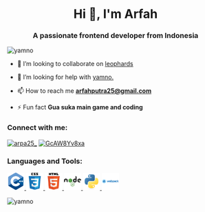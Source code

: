 <h1 align="center">Hi 👋, I'm Arfah</h1>
<h3 align="center">A passionate frontend developer from Indonesia</h3>

<p align="left"> <img src="https://komarev.com/ghpvc/?username=yamno&label=Profile%20views&color=0e75b6&style=flat" alt="yamno" /> </p>

- 👯 I’m looking to collaborate on [leophards](https://lynk.id/leophards)

- 🤝 I’m looking for help with [yamno.](https://discord.gg/GcAW8Yv8xa)

- 📫 How to reach me **arfahputra25@gmail.com**

- ⚡ Fun fact **Gua suka main game and coding**

<h3 align="left">Connect with me:</h3>
<p align="left">
<a href="https://instagram.com/arpa25_" target="blank"><img align="center" src="https://raw.githubusercontent.com/rahuldkjain/github-profile-readme-generator/master/src/images/icons/Social/instagram.svg" alt="arpa25_" height="30" width="40" /></a>
<a href="https://discord.gg/GcAW8Yv8xa" target="blank"><img align="center" src="https://raw.githubusercontent.com/rahuldkjain/github-profile-readme-generator/master/src/images/icons/Social/discord.svg" alt="GcAW8Yv8xa" height="30" width="40" /></a>
</p>

<h3 align="left">Languages and Tools:</h3>
<p align="left"> <a href="https://www.w3schools.com/cpp/" target="_blank" rel="noreferrer"> <img src="https://raw.githubusercontent.com/devicons/devicon/master/icons/cplusplus/cplusplus-original.svg" alt="cplusplus" width="40" height="40"/> </a> <a href="https://www.w3schools.com/css/" target="_blank" rel="noreferrer"> <img src="https://raw.githubusercontent.com/devicons/devicon/master/icons/css3/css3-original-wordmark.svg" alt="css3" width="40" height="40"/> </a> <a href="https://www.w3.org/html/" target="_blank" rel="noreferrer"> <img src="https://raw.githubusercontent.com/devicons/devicon/master/icons/html5/html5-original-wordmark.svg" alt="html5" width="40" height="40"/> </a> <a href="https://nodejs.org" target="_blank" rel="noreferrer"> <img src="https://raw.githubusercontent.com/devicons/devicon/master/icons/nodejs/nodejs-original-wordmark.svg" alt="nodejs" width="40" height="40"/> </a> <a href="https://www.python.org" target="_blank" rel="noreferrer"> <img src="https://raw.githubusercontent.com/devicons/devicon/master/icons/python/python-original.svg" alt="python" width="40" height="40"/> </a> <a href="https://webpack.js.org" target="_blank" rel="noreferrer"> <img src="https://raw.githubusercontent.com/devicons/devicon/d00d0969292a6569d45b06d3f350f463a0107b0d/icons/webpack/webpack-original-wordmark.svg" alt="webpack" width="40" height="40"/> </a> </p>

<p><img align="center" src="https://github-readme-stats.vercel.app/api/top-langs?username=yamno&show_icons=true&locale=en&layout=compact" alt="yamno" /></p>
